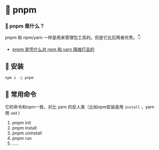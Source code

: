# 🍔 pnpm

### 🍔 pnpm 是什么？

pnpm 和 npm/yarn 一样是用来管理包工具的。但是它比后两者优秀。👇  

- [pnpm 是凭什么对 npm 和 yarn 降维打击的](https://zhuanlan.zhihu.com/p/549189023)


## 🔨 安装

```sh 
npm i -g pnpm
```

## 🔧 常用命令

它的命令和npm一致，对比 yarn 的反人类（比如npm安装是用 `install` ，yarn用 `add` )

1. pnpm init 
2. pnpm install 
3. pnpm uninstall 
4. pnpm run 
5. .....